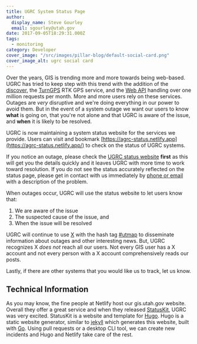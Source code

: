 ```yaml
---
title: UGRC System Status Page
author:
  display_name: Steve Gourley
  email: sgourley@utah.gov
date: 2017-09-05T18:29:31.000Z
tags:
  - monitoring
category: Developer
cover_image: "/src/images/pillar-blog/default-social-card.png"
cover_image_alt: ugrc social card
---
```


Over the years, GIS is trending more and more towards being web-based. UGRC has tried to keep step with this trend with the addition of the [discover](/products/discover), the [TurnGPS](/products/sgid/cadastre/turn-gps) RTK GPS service, and the [Web API](https://api.mapserv.utah.gov) handling over one million requests per month. More and more users rely on these services. Outages are _very_ disruptive and we're doing everything in our power to avoid them. But in the event of a system outage we want our users to know **what** is going on, that you're not alone and that UGRC is aware of the issue, and **when** it is likely to be resolved.

UGRC is now maintaining a system status website for the services we provide. Users can visit and bookmark [https://agrc-status.netlify.app](https://agrc-status.netlify.app/) to check on the status of UGRC systems.

If you notice an outage, please check the [UGRC status website](https://agrc-status.netlify.app/) **first** as this will get you the details quickly and it leaves UGRC with more time to work toward resolution. If you do not see the status accurately reflected on the status page, please get in contact with us immediately by [phone or email](/contact) with a description of the problem.

When outages occur, UGRC will use the status website to let users know that:

1. We are aware of the issue
1. The suspected cause of the issue, and
1. When the issue will be resolved

UGRC will continue to use [X](https://twitter.com/MapUtah) with the hash tag [#utmap](https://twitter.com/hashtag/utmap) to disseminate information about outages and other interesting news. But, UGRC recognizes X _does not_ reach all our users. Not every GIS user has a X account and not every person with a X account comprehensively reads our posts.

Lastly, if there are other systems that you would like us to track, let us know.

## Technical Information

As you may know, the fine people at Netlify host our gis.utah.gov website. Overall they offer a great service and when they released [StatusKit](https://www.netlify.com/status-pages/), UGRC was very excited. StatusKit is a website and template for [Hugo](https://gohugo.io/). Hugo is a static website generator, similar to [jekyll](https://jekyllrb.com/) which generates this website, built with [Go](https://golang.org/). Using pull requests or a desktop CLI tool, we can create new incidents and Hugo and Netlify take care of the rest.
